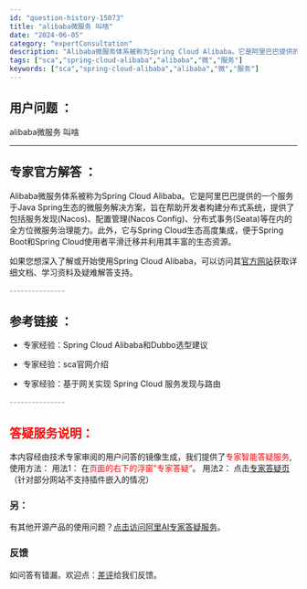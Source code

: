 ```yaml
---
id: "question-history-15073"
title: "alibaba微服务 叫啥"
date: "2024-06-05"
category: "expertConsultation"
description: "Alibaba微服务体系被称为Spring Cloud Alibaba。它是阿里巴巴提供的一个服务于Java Spring生态的微服务解决方案，旨在帮助开发者构建分布式系统，提供了包括服务发现(Nacos)、配置管理(Nacos Config)、分布式事务(Seata)等在内的全方位微服务治理能力。"
tags: ["sca","spring-cloud-alibaba","alibaba","微","服务"]
keywords: ["sca","spring-cloud-alibaba","alibaba","微","服务"]
---
```


## 用户问题 ： 
 alibaba微服务 叫啥  

---------------
## 专家官方解答 ：

Alibaba微服务体系被称为Spring Cloud Alibaba。它是阿里巴巴提供的一个服务于Java Spring生态的微服务解决方案，旨在帮助开发者构建分布式系统，提供了包括服务发现(Nacos)、配置管理(Nacos Config)、分布式事务(Seata)等在内的全方位微服务治理能力。此外，它与Spring Cloud生态高度集成，便于Spring Boot和Spring Cloud使用者平滑迁移并利用其丰富的生态资源。

如果您想深入了解或开始使用Spring Cloud Alibaba，可以访问其[官方网站](https://sca.aliyun.com)获取详细文档、学习资料及疑难解答支持。


<font color="#949494">---------------</font> 


## 参考链接 ：

* 专家经验：Spring Cloud Alibaba和Dubbo选型建议 
 
 * 专家经验：sca官网介绍 
 
 * 专家经验：基于网关实现 Spring Cloud 服务发现与路由 


 <font color="#949494">---------------</font> 
 


## <font color="#FF0000">答疑服务说明：</font> 

本内容经由技术专家审阅的用户问答的镜像生成，我们提供了<font color="#FF0000">专家智能答疑服务</font>,使用方法：
用法1： 在<font color="#FF0000">页面的右下的浮窗”专家答疑“</font>。
用法2： 点击[专家答疑页](https://answer.opensource.alibaba.com/docs/intro)（针对部分网站不支持插件嵌入的情况）
### 另：


有其他开源产品的使用问题？[点击访问阿里AI专家答疑服务](https://answer.opensource.alibaba.com/docs/intro)。
### 反馈
如问答有错漏，欢迎点：[差评](https://ai.nacos.io/user/feedbackByEnhancerGradePOJOID?enhancerGradePOJOId=15130)给我们反馈。
